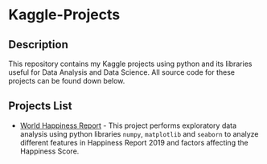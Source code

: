 # Kaggle-Projects
## Description
This repository contains my Kaggle projects using python and its libraries useful for Data Analysis and Data Science. All source code for these projects can be found down below.

## Projects List
- [World Happiness Report](https://www.kaggle.com/namithadeshpande027/eda-visualization) - This project performs exploratory data analysis using python libraries `numpy`, `matplotlib` and `seaborn` to analyze different features in Happiness Report 2019 and factors affecting the Happiness Score. 


